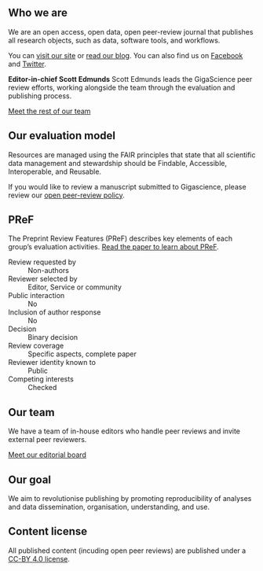 ## Who we are

We are an open access, open data, open peer-review journal that publishes all research objects, such as data, software tools, and workflows.

You can [visit our site](http://gigasciencejournal.com) or [read our blog](http://gigasciencejournal.com/blog/). You can also find us on [Facebook](https://www.facebook.com/GigaScience/) and [Twitter](https://twitter.com/gigaScience).

**Editor-in-chief Scott Edmunds**
Scott Edmunds leads the GigaScience peer review efforts, working alongside the team through the evaluation and publishing process.

[Meet the rest of our team](https://academic.oup.com/gigascience/pages/Editorial_Board)


## Our evaluation model

Resources are managed using the FAIR principles that state that all scientific data management and stewardship should be Findable, Accessible, Interoperable, and Reusable.

If you would like to review a manuscript submitted to Gigascience, please review our [open peer-review policy](https://academic.oup.com/gigascience/pages/reviewer_guidelines).

## PReF

The Preprint Review Features (PReF) describes key elements of each group’s evaluation activities. [Read the paper to learn about PReF](https://osf.io/8zj9w/).

<dl class="group-page-pref">
    <dt>Review requested by</dt>
    <dd>Non-authors</dd>
    <dt>Reviewer selected by</dt>
    <dd>Editor, Service or community</dd>
    <dt>Public interaction</dt>
    <dd>No</dd>
    <dt>Inclusion of author response</dt>
    <dd>No</dd>
    <dt>Decision</dt>
    <dd>Binary decision</dd>
    <dt>Review coverage</dt>
    <dd>Specific aspects, complete paper</dd>
    <dt>Reviewer identity known to</dt>
    <dd>Public</dd>
    <dt>Competing interests</dt>
    <dd>Checked</dd>
</dl>

## Our team

We have a team of in-house editors who handle peer reviews and invite external peer reviewers.

[Meet our editorial board](https://academic.oup.com/gigascience/pages/Editorial_Board)

## Our goal

We aim to revolutionise publishing by promoting reproducibility of analyses and data dissemination, organisation, understanding, and use.

## Content license

All published content (incuding open peer reviews) are published under a [CC-BY 4.0 license](https://creativecommons.org/licenses/by/4.0/).
